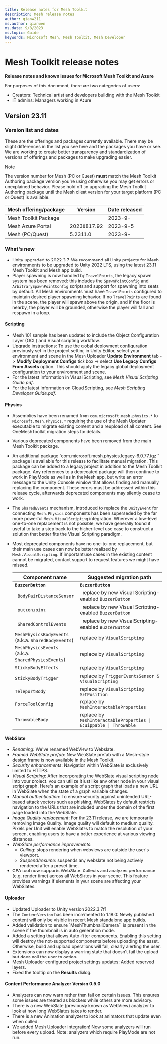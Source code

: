 ```yaml
---
title: Release notes for Mesh Toolkit
description: Mesh release notes
author: qianw211    
ms.author: qianwen
ms.date: 9/8/2023
ms.topic: Guide
keywords: Microsoft Mesh, Mesh Toolkit, Mesh Developer
---
```


# Mesh Toolkit release notes

**Release notes and known issues for Microsoft Mesh Toolkit and Azure**

For purposes of this document, there are two categories of users:

* Creators: Technical artist and developers building with the Mesh Toolkit
* IT admins: Managers working in Azure

## Version 23.11

### Version list and dates

These are the offerings and packages currently available. There may be slight differences in the list you see here and the packages you have or see. We are working to create better transparency and standardization of versions of offerings and packages to make upgrading easier.

>[!Note]
>The version number for Mesh (PC or Quest) **must** match the Mesh Toolkit Authoring package version you're using otherwise you may get errors or unexplained behavior. Please hold off on upgrading the Mesh Toolkit Authoring package until the Mesh client version for your target platform (PC or Quest) is available.

| Mesh offering/package   | Version | Date released
| ----------- | ----------- | ----------- |
| Mesh Toolkit Package      |        | 2023-9-  |
| Mesh Azure Portal |  20230817.92   |  2023-9-5 |
| Mesh (PC/Quest)   |  5.2311.0       |  2023-9-  |

### What's new

* Unity upgraded to 2022.3.7. We recommend all Unity projects for Mesh environments to be upgraded to Unity 2022 LTS, using the latest 23.11 Mesh Toolkit and Mesh app build.
* Player spawning is now handled by `TravelPoints`, the legacy spawn system has been removed: this includes the `SpawnPointConfig` and `ArbitrarySpawnPointConfig` scripts and support for spawning into seats by default.  All Mesh environments must have `TravelPoints` configured to maintain desired player spawning behavior.  If no `TravelPoints` are found in the scene, the player will spawn above the origin, and if the floor is nearby, the player will be grounded, otherwise the player will fall and respawn in a loop.

#### Scripting

* Mesh 101 sample has been updated to include the Object Configuration Layer (OCL) and Visual scripting workflow.
* Upgrade instructions: To use the global deployment configuration previously set in the project setting in Unity Editor, select your environment and scene in the Mesh Uploader **Update Environment** tab -> **Modify Deployment Configs** tick box -> select **Use Legacy Configs From Assets** option. This should apply the legacy global deployment configuration to your environment and scene.
* For the latest information in Visual Scripting, see *Mesh Visual Scripting Guide.pdf*.
* For the latest information on Cloud Scripting, see *Mesh Scripting Developer Guide.pdf*.

#### Physics

* Assemblies have been renamed from `com.microsoft.mesh.physics.*` to `Microsoft.Mesh.Physics.*` requiring the use of the Mesh Updater executable to migrate existing content and a reupload of all content. See OneMeshToolkit migration steps for details.
* Various deprecated components have been removed from the main Mesh Toolkit package.
* An additional package `com.microsoft.mesh.physics.legacy-6.0.77.tgz`` package is available for this release to facilitate manual migration. This package can be added to a legacy project in addition to the Mesh Toolkit package. Any references to a deprecated package will then continue to work in PlayMode as well as in the Mesh app, but write an error message to the Unity Console window that allows finding and manually replacing the component. These errors must be addressed within this release cycle, afterwards deprecated components may silently cease to work.
* The `SharedEvents` mechanism, introduced to replace the `UnityEvent` for connecting `Mesh.Physics` components has been superseded by the far more powerful `Mesh.VisualScripting` integration. Wherever a low-level one-to-one replacement is not possible, we have generally found it useful to take a step back to the higher-level use case to construct a solution that better fits the Visual Scripting paradigm.
* Most deprecated components have no one-to-one replacement, but their main use cases can now be better realized by `Mesh.VisualScripting`. If important use cases in the existing content cannot be migrated, contact support to request features we might have missed.

    | Component name     | Suggested migration path |
    | ----------- | ----------- |
    | **`BuzzerButton`**      | **`BuzzerButton`**       |
    | &nbsp;&nbsp;`BodyPairDistanceSensor` |  &nbsp;&nbsp;replace by new Visual Scripting-enabled `BuzzerButton` |
    | &nbsp;&nbsp;`ButtonJoint` |  &nbsp;&nbsp;replace by new Visual Scripting-enabled `BuzzerButton` |
    | &nbsp;&nbsp;`SharedControlEvents` | &nbsp;&nbsp;replace by new VisualScripting-enabled `BuzzerButton` |
    | `MeshPhysicsBodyEvents` <br> (a.k.a. `SharedBodyEvents`) | replace by `VisualScripting` |
    | `MeshPhysicsEvents` <br> (a.k.a. `SharedPhysicsEvents`) |	replace by `VisualScripting` |
    | `StickyBodyEffects` | replace by `VisualScripting` |
    | `StickyBodyTrigger` | replace by `TriggerEventsSensor & VisualScripting` |
    | `TeleportBody` |	replace by `VisualScripting SetPosition` |
    | `ForceToolConfig` | replace by `MeshInteractableProperties` |
    | `ThrowableBody` |	replace by `MeshInteractableProperties \| Equippable \| Throwable` |

#### WebSlate

* *Renaming*: We've renamed WebView to Webslate.
* *Framed WebSlate prefab*: New WebSlate prefab with a Mesh-style design frame is now available in the Mesh Toolkit.
* *Security enhancements*: Navigation within WebSlate is exclusively limited to HTTPS.
* *Visual Scripting*: After incorporating the WebSlate visual scripting node into your project, you can utilize it just like any other node in your visual script graph. Here's an example of a script graph that loads a new URL in WebSlate when the state of a graph variable changes.
* *Manual authentication*: To ensure security against unintended URL-based attack vectors such as phishing, WebSlates by default restricts navigation to the URLs that are included under the domain of the first page loaded into the WebSlate.
* *Image Quality replacement*: For the 23.11 release, we are temporarily removing Image Quality. Image quality will default to medium quality. Pixels per Unit will enable WebSlates to match the resolution of your screen, enabling users to have a better experience at various viewing distances.
* *WebSlate performance improvements*:
    * *Culling*: stops rendering when webviews are outside the user's viewport.
    * *Suspend/resume*: suspends any webslate not being actively rendered after a preset time.
* CPA tool now supports WebSlate: Collects and analyzes performance (e.g. render time) across all WebSlates in your scene. This feature provides warnings if elements in your scene are affecting your WebSlates.

#### Uploader

* Updated Uploader to Unity version 2022.3.7f1
* The `ContentVersion` has been incremented to 1.18.0: Newly published content will only be visible in recent Mesh standalone app builds.
* Added validation to ensure `MeshThumbnailCamera`` is present in the scene if the thumbnail is in auto generation mode.
* Added a setting that allows Auto-filter components. Enabling this setting will destroy the not-supported components before uploading the asset. Otherwise, build and upload operations will fail, clearly alerting the user.
* Extensions can now display a warning state that doesn’t fail the upload but does call the user to action.
* Mesh Uploader configured project settings updates: Added reserved layers.
* Fixed the tooltip on the **Results** dialog.

#### Content Performance Analyzer Version 0.5.0

* Analyzers can now warn rather than fail on certain issues. This ensures some issues are treated as blockers while others are more advisory. 
* There is a new WebSlate (previously known as WebView) analyzer to look at how long WebSlates takes to render.
* There is a new Animation analyzer to look at animators that update even when culled.
* We added Mesh Uploader integration! Now some analyzers will run before every upload. Note: analyzers which require PlayMode are not run.

